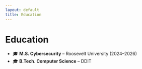 ```yaml
---
layout: default
title: Education
---
```


# Education  

- 🎓 **M.S. Cybersecurity** – Roosevelt University (2024–2026)  
- 🎓 **B.Tech. Computer Science** – DDIT  
